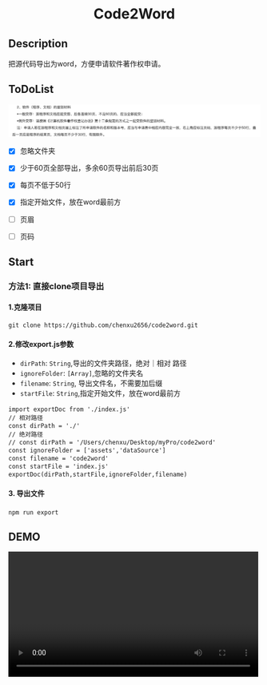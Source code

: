 <h1 style="display: block; text-align: center; width:100%">Code2Word</h1>

## Description

把源代码导出为word，方便申请软件著作权申请。

## ToDoList
![官方要求](./images/require.jpg)

- [x] 忽略文件夹
- [x] 少于60页全部导出，多余60页导出前后30页
- [x] 每页不低于50行
- [x] 指定开始文件，放在word最前方
- [ ] 页眉
- [ ] 页码


## Start
### 方法1: 直接clone项目导出
#### 1.克隆项目
```
git clone https://github.com/chenxu2656/code2word.git
```
#### 2.修改export.js参数

- `dirPath`: `String`,导出的文件夹路径，绝对｜相对 路径
- `ignoreFolder`: `[Array]`,忽略的文件夹名
- `filename`: `String`, 导出文件名，不需要加后缀
- `startFile`: `String`,指定开始文件，放在word最前方
```
import exportDoc from './index.js'
// 相对路径
const dirPath = './'
// 绝对路径
// const dirPath = '/Users/chenxu/Desktop/myPro/code2word'
const ignoreFolder = ['assets','dataSource']
const filename = 'code2word'
const startFile = 'index.js'
exportDoc(dirPath,startFile,ignoreFolder,filename)
```

#### 3. 导出文件

`npm run export`

## DEMO

<video width="500" controls>
<source src="http://qiniu-btfblog-bucket.xccit.cn/code2word.mp4" type="video/mp4">您的浏览器不支持 HTML5 video 标签。
</video>
